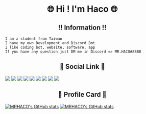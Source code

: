 <h1 align="center">🌐 Hi ! I'm Haco 🌐</h1>

<h2 align="center">‼️ Information ‼️</h2>

```
I am a student from Taiwan 
I have my own Development and Discord Bot
I like coding bot, website, software, app
If you have any question just DM me in Discord => MR.HACO#8888
```

<h2 align="center">🔗 Social Link 🔗</h2>

[![](https://icons.iconarchive.com/icons/dtafalonso/android-lollipop/64/Gmail-icon.png)](mailto:jasonytonlinecomeandsee@gmail.com)   [![](https://i.imgur.com/kk27I6n.png)](https://www.youtube.com/c/HACO8888)   [![](https://i.imgur.com/XaAYKfF.png)](https://discord.com/users/508964901415550976)   [![](https://i.imgur.com/QSbGZlp.png)](https://www.facebook.com/Jasonlindino/)    [![](https://cdn.icon-icons.com/icons2/1584/PNG/64/3721672-instagram_108066.png)](https://www.instagram.com/jason_lin_0222/)   [![](https://i.imgur.com/0OImlv3.png)](https://twitter.com/MRHACO8888)   [![](https://i.imgur.com/kMoieKl.png)](https://www.twitch.tv/jasonlindino)   [![](https://i.imgur.com/ridAHl2.png)](https://www.reddit.com/user/DevelopmentHealthy48)   [![](https://i.imgur.com/6bxPJal.png)](https://open.spotify.com/user/31bph3i2ybq5mzicui3cxvfghpmu)

<h2 align="center">🪪 Profile Card 🪪</h2>

[![MRHACO's GitHub stats](https://github-readme-stats.vercel.app/api?username=MRHACO&show_icons=true&count_private=true&theme=tokyonight&locale=cn)](https://github.com/MRHACO/)
[![MRHACO's GitHub stats](https://github-readme-stats.vercel.app/api/top-langs/?username=MRHACO&layout=compact&show_icons=true&count_private=true&theme=tokyonight&locale=cn)](https://github.com/MRHACO/)
<!-- 
# MR.HACO's GitHub Profile Card

![](https://github-profile-summary-cards.vercel.app/api/cards/profile-details?username=MRHACO&theme=nord_dark)
![](https://github-profile-summary-cards.vercel.app/api/cards/repos-per-language?username=MRHACO&theme=nord_dark)   ![](https://github-profile-summary-cards.vercel.app/api/cards/most-commit-language?username=MRHACO&theme=nord_dark)
![](https://github-profile-summary-cards.vercel.app/api/cards/stats?username=MRHACO&theme=nord_dark)   ![](https://github-profile-summary-cards.vercel.app/api/cards/productive-time?username=MRHACO&theme=nord_dark)
# Looking for more language?
Coming Soon... -->
